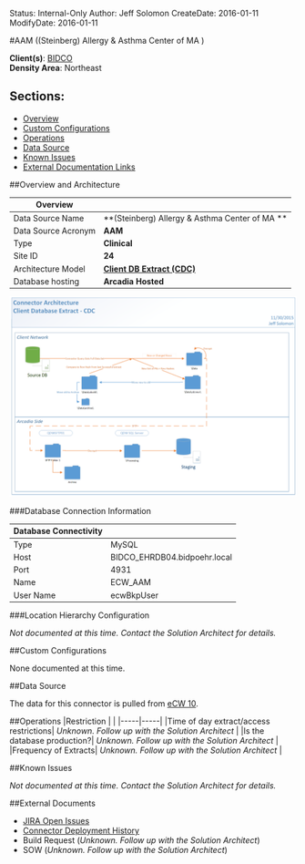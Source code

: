 Status: Internal-Only
Author: Jeff Solomon
CreateDate: 2016-01-11
ModifyDate: 2016-01-11


#AAM ((Steinberg) Allergy & Asthma Center of MA )

**Client(s)**: [BIDCO](../BIDCO.md)  
**Density Area**: Northeast   

## Sections:
* [Overview](#overview-and-architecture)
* [Custom Configurations](#custom-configurations)
* [Operations](#operations)
* [Data Source](#data-source)
* [Known Issues](#known-issues)
* [External Documentation Links](#external-documents)

##Overview and Architecture

| Overview ||
|-----|-----|
| Data Source Name| **(Steinberg) Allergy & Asthma Center of MA ** |
| Data Source Acronym| **AAM** |
| Type | **Clinical** |
| Site ID | **24** |
| Architecture Model | [**Client DB Extract (CDC)**](../../Tech_Delivery/Standard-Implementations/Client-DB-Extract-CDC.md)|
| Database hosting | **Arcadia Hosted** |


<a href="../../../img/Connector-Client-DB-Extract-CDC.png">![](../../img/Connector-Client-DB-Extract-CDC.png)</a>

###Database Connection Information  

|Database Connectivity||
|-----|-----|
|Type|MySQL|
|Host|BIDCO_EHRDB04.bidpoehr.local|
|Port|4931|
|Name|ECW_AAM|
|User Name|ecwBkpUser|  


###Location Hierarchy Configuration

*Not documented at this time. Contact the Solution Architect for details.*

##Custom Configurations

None documented at this time. 

##Data Source

The data for this connector is pulled from [eCW 10](../../Tech_Delivery/EHR-Documentation/eCW.md).

##Operations
|Restriction | |
|-----|-----|
|Time of day extract/access restrictions| *Unknown. Follow up with the Solution Architect* |
|Is the database production?| *Unknown. Follow up with the Solution Architect*  |
|Frequency of Extracts| *Unknown. Follow up with the Solution Architect*  |

##Known Issues

*Not documented at this time. Contact the Solution Architect for details.*

##External Documents
- [JIRA Open Issues](https://jira.arcadiasolutions.com/issues/?jql=(labels%20%3D%20AAM%20or%20%22Data%20Source%20Acronym%22%20~%20AAM)%20and%20status%20!%3D%20Closed)
- [Connector Deployment History](https://github.com/arcadia/qdw/wiki/connector-version)
- Build Request (*Unknown. Follow up with the Solution Architect*)
- SOW (*Unknown. Follow up with the Solution Architect*)